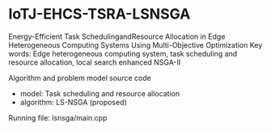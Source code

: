 # IoTJ-EHCS-TSRA-LSNSGA
Energy-Efficient Task SchedulingandResource Allocation in Edge Heterogeneous Computing Systems Using Multi-Objective Optimization
Key words: Edge heterogeneous computing system, task scheduling and resource allocation, local search enhanced NSGA-II

Algorithm and problem model source code
- model: Task scheduling and resource allocation
- algorithm: LS-NSGA (proposed)

Running file: lsnsga/main.cpp
